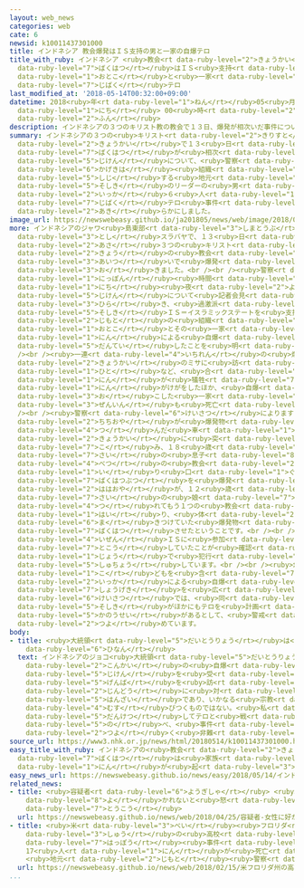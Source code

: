 ```yaml
---
layout: web_news
categories: web
cate: 6
newsid: k10011437301000
title: インドネシア 教会爆発はＩＳ支持の男と一家の自爆テロ
title_with_ruby: インドネシア <ruby>教会<rt data-ruby-level="2">きょうかい</rt></ruby><ruby>爆発<rt
  data-ruby-level="7">ばくはつ</rt></ruby>はＩＳ<ruby>支持<rt data-ruby-level="5">しじ</rt></ruby>の<ruby>男<rt
  data-ruby-level="1">おとこ</rt></ruby>と<ruby>一家<rt data-ruby-level="2">いっか</rt></ruby>の<ruby>自爆<rt
  data-ruby-level="7">じばく</rt></ruby>テロ
last_modified_at: '2018-05-14T00:32:00+09:00'
datetime: 2018<ruby>年<rt data-ruby-level="1">ねん</rt></ruby>05<ruby>月<rt data-ruby-level="1">がつ</rt></ruby>14<ruby>日<rt
  data-ruby-level="1">にち</rt></ruby> 00<ruby>時<rt data-ruby-level="2">じ</rt></ruby>32<ruby>分<rt
  data-ruby-level="2">ふん</rt></ruby>
description: インドネシアの３つのキリスト教の教会で１３日、爆発が相次いだ事件について、警察は、過激派組織ＩＳ＝イスラミックステートを支持する地元の組織のリーダーの男とその一家６人による自爆テロ事件だったことを明らかにしました。
summary: インドネシアの３つの<ruby>キリスト<rt data-ruby-level="2">きりすと</rt></ruby><ruby>教<rt data-ruby-level="2">きょう</rt></ruby>の<ruby>教会<rt
  data-ruby-level="2">きょうかい</rt></ruby>で１３<ruby>日<rt data-ruby-level="1">にち</rt></ruby>、<ruby>爆発<rt
  data-ruby-level="7">ばくはつ</rt></ruby>が<ruby>相次<rt data-ruby-level="3">あいつ</rt></ruby>いだ<ruby>事件<rt
  data-ruby-level="5">じけん</rt></ruby>について、<ruby>警察<rt data-ruby-level="6">けいさつ</rt></ruby>は、<ruby>過激派<rt
  data-ruby-level="6">かげきは</rt></ruby><ruby>組織<rt data-ruby-level="5">そしき</rt></ruby>ＩＳ＝イスラミックステートを<ruby>支持<rt
  data-ruby-level="5">しじ</rt></ruby>する<ruby>地元<rt data-ruby-level="2">じもと</rt></ruby>の<ruby>組織<rt
  data-ruby-level="5">そしき</rt></ruby>のリーダーの<ruby>男<rt data-ruby-level="1">おとこ</rt></ruby>とその<ruby>一家<rt
  data-ruby-level="2">いっか</rt></ruby>６<ruby>人<rt data-ruby-level="1">にん</rt></ruby>による<ruby>自爆<rt
  data-ruby-level="7">じばく</rt></ruby>テロ<ruby>事件<rt data-ruby-level="5">じけん</rt></ruby>だったことを<ruby>明<rt
  data-ruby-level="2">あき</rt></ruby>らかにしました。
image_url: https://newswebeasy.github.io/ja201805/news/web/image/2018/05/14/K10011437301_1805140029_1805140033_01_02.jpg
more: インドネシアのジャワ<ruby>島東部<rt data-ruby-level="3">しまとうぶ</rt></ruby>にある<ruby>第<rt data-ruby-level="3">だい</rt></ruby>２の<ruby>都市<rt
  data-ruby-level="3">とし</rt></ruby>スラバヤで、１３<ruby>日<rt data-ruby-level="1">にち</rt></ruby><ruby>朝<rt
  data-ruby-level="2">あさ</rt></ruby>３つの<ruby>キリスト<rt data-ruby-level="2">きりすと</rt></ruby><ruby>教<rt
  data-ruby-level="2">きょう</rt></ruby>の<ruby>教会<rt data-ruby-level="2">きょうかい</rt></ruby>で<ruby>相次<rt
  data-ruby-level="3">あいつ</rt></ruby>いで<ruby>爆発<rt data-ruby-level="7">ばくはつ</rt></ruby>が<ruby>起<rt
  data-ruby-level="3">お</rt></ruby>きました。<br /><br /><ruby>警察<rt data-ruby-level="6">けいさつ</rt></ruby>は、<ruby>日本<rt
  data-ruby-level="1">にっぽん</rt></ruby><ruby>時間<rt data-ruby-level="2">じかん</rt></ruby>の１３<ruby>日<rt
  data-ruby-level="1">にち</rt></ruby><ruby>夜<rt data-ruby-level="2">よる</rt></ruby>、<ruby>事件<rt
  data-ruby-level="5">じけん</rt></ruby>について<ruby>記者会見<rt data-ruby-level="3">きしゃかいけん</rt></ruby>を<ruby>開<rt
  data-ruby-level="3">ひら</rt></ruby>き、<ruby>過激派<rt data-ruby-level="6">かげきは</rt></ruby><ruby>組織<rt
  data-ruby-level="5">そしき</rt></ruby>ＩＳ＝イスラミックステートを<ruby>支持<rt data-ruby-level="5">しじ</rt></ruby>する<ruby>地元<rt
  data-ruby-level="2">じもと</rt></ruby>の<ruby>組織<rt data-ruby-level="5">そしき</rt></ruby>のリーダーの<ruby>男<rt
  data-ruby-level="1">おとこ</rt></ruby>とその<ruby>一家<rt data-ruby-level="2">いっか</rt></ruby>６<ruby>人<rt
  data-ruby-level="1">にん</rt></ruby>による<ruby>自爆<rt data-ruby-level="7">じばく</rt></ruby>テロと<ruby>断定<rt
  data-ruby-level="5">だんてい</rt></ruby>したことを<ruby>明<rt data-ruby-level="2">あき</rt></ruby>らかにしました。<br
  /><br /><ruby>一連<rt data-ruby-level="4">いちれん</rt></ruby>の<ruby>爆発<rt data-ruby-level="7">ばくはつ</rt></ruby>では、<ruby>教会<rt
  data-ruby-level="2">きょうかい</rt></ruby>のミサに<ruby>訪<rt data-ruby-level="7">おとず</rt></ruby>れていた<ruby>人<rt
  data-ruby-level="1">ひと</rt></ruby>など、<ruby>合<rt data-ruby-level="2">あ</rt></ruby>わせて７<ruby>人<rt
  data-ruby-level="1">にん</rt></ruby>が<ruby>犠牲<rt data-ruby-level="7">ぎせい</rt></ruby>になり、４１<ruby>人<rt
  data-ruby-level="1">にん</rt></ruby>がけがをしたほか、<ruby>自爆<rt data-ruby-level="7">じばく</rt></ruby>テロを<ruby>起<rt
  data-ruby-level="3">お</rt></ruby>こした<ruby>一家<rt data-ruby-level="2">いっか</rt></ruby><ruby>全員<rt
  data-ruby-level="3">ぜんいん</rt></ruby>も<ruby>死亡<rt data-ruby-level="6">しぼう</rt></ruby>しました。<br
  /><br /><ruby>警察<rt data-ruby-level="6">けいさつ</rt></ruby>によりますと、<ruby>一家<rt data-ruby-level="2">いっか</rt></ruby>のうち、<ruby>父親<rt
  data-ruby-level="2">ちちおや</rt></ruby>が<ruby>爆発物<rt data-ruby-level="7">ばくはつぶつ</rt></ruby>を<ruby>積<rt
  data-ruby-level="4">つ</rt></ruby>んだ<ruby>車<rt data-ruby-level="1">くるま</rt></ruby>で<ruby>教会<rt
  data-ruby-level="2">きょうかい</rt></ruby>に<ruby>突<rt data-ruby-level="7">つ</rt></ruby>っ<ruby>込<rt
  data-ruby-level="7">こ</rt></ruby>み、１８<ruby>歳<rt data-ruby-level="7">さい</rt></ruby>と１６<ruby>歳<rt
  data-ruby-level="7">さい</rt></ruby>の<ruby>息子<rt data-ruby-level="8">むすこ</rt></ruby>が、<ruby>別<rt
  data-ruby-level="4">べつ</rt></ruby>の<ruby>教会<rt data-ruby-level="2">きょうかい</rt></ruby>の<ruby>入<rt
  data-ruby-level="1">い</rt></ruby>り<ruby>口<rt data-ruby-level="1">ぐち</rt></ruby>で<ruby>爆発物<rt
  data-ruby-level="7">ばくはつぶつ</rt></ruby>を<ruby>爆発<rt data-ruby-level="7">ばくはつ</rt></ruby>させ、さらに<ruby>母親<rt
  data-ruby-level="2">ははおや</rt></ruby>が、１２<ruby>歳<rt data-ruby-level="7">さい</rt></ruby>と９<ruby>歳<rt
  data-ruby-level="7">さい</rt></ruby>の<ruby>娘<rt data-ruby-level="7">むすめ</rt></ruby>を<ruby>連<rt
  data-ruby-level="4">つ</rt></ruby>れてもう１つの<ruby>教会<rt data-ruby-level="2">きょうかい</rt></ruby>に<ruby>入<rt
  data-ruby-level="1">はい</rt></ruby>り、<ruby>体<rt data-ruby-level="2">からだ</rt></ruby>に<ruby>巻<rt
  data-ruby-level="6">ま</rt></ruby>きつけていた<ruby>爆発物<rt data-ruby-level="7">ばくはつぶつ</rt></ruby>を<ruby>爆発<rt
  data-ruby-level="7">ばくはつ</rt></ruby>させたということです。<br /><br />また、<ruby>一家<rt data-ruby-level="2">いっか</rt></ruby>が<ruby>以前<rt
  data-ruby-level="4">いぜん</rt></ruby>ＩＳに<ruby>参加<rt data-ruby-level="4">さんか</rt></ruby>するためにシリアに<ruby>渡航<rt
  data-ruby-level="7">とこう</rt></ruby>していたことが<ruby>確認<rt data-ruby-level="7">かくにん</rt></ruby>されたということで、ＩＳもインターネット<ruby>上<rt
  data-ruby-level="1">じょう</rt></ruby>で<ruby>犯行<rt data-ruby-level="5">はんこう</rt></ruby>を<ruby>主張<rt
  data-ruby-level="5">しゅちょう</rt></ruby>しています。<br /><br /><ruby>幼<rt data-ruby-level="6">おさな</rt></ruby>い<ruby>子<rt
  data-ruby-level="1">こ</rt></ruby>どもを<ruby>含<rt data-ruby-level="7">ふく</rt></ruby>む<ruby>一家<rt
  data-ruby-level="2">いっか</rt></ruby>による<ruby>自爆<rt data-ruby-level="7">じばく</rt></ruby>テロは<ruby>衝撃<rt
  data-ruby-level="7">しょうげき</rt></ruby>を<ruby>広<rt data-ruby-level="2">ひろ</rt></ruby>げていて、<ruby>警察<rt
  data-ruby-level="6">けいさつ</rt></ruby>では、<ruby>同<rt data-ruby-level="2">おな</rt></ruby>じ<ruby>組織<rt
  data-ruby-level="5">そしき</rt></ruby>がほかにもテロを<ruby>計画<rt data-ruby-level="2">けいかく</rt></ruby>している<ruby>可能性<rt
  data-ruby-level="5">かのうせい</rt></ruby>があるとして、<ruby>警戒<rt data-ruby-level="7">けいかい</rt></ruby>を<ruby>強<rt
  data-ruby-level="2">つよ</rt></ruby>めています。
body:
- title: <ruby>大統領<rt data-ruby-level="5">だいとうりょう</rt></ruby>は<ruby>事件<rt data-ruby-level="5">じけん</rt></ruby><ruby>非難<rt
    data-ruby-level="6">ひなん</rt></ruby>
  text: インドネシアのジョコ<ruby>大統領<rt data-ruby-level="5">だいとうりょう</rt></ruby>は、<ruby>今回<rt
    data-ruby-level="2">こんかい</rt></ruby>の<ruby>自爆<rt data-ruby-level="7">じばく</rt></ruby>テロ<ruby>事件<rt
    data-ruby-level="5">じけん</rt></ruby>を<ruby>受<rt data-ruby-level="3">う</rt></ruby>けて、スラバヤの<ruby>現場<rt
    data-ruby-level="5">げんば</rt></ruby>を<ruby>訪<rt data-ruby-level="7">おとず</rt></ruby>れ、「テロは<ruby>人道<rt
    data-ruby-level="2">じんどう</rt></ruby>に<ruby>対<rt data-ruby-level="3">たい</rt></ruby>する<ruby>犯罪<rt
    data-ruby-level="5">はんざい</rt></ruby>であり、いかなる<ruby>宗教<rt data-ruby-level="6">しゅうきょう</rt></ruby>とも<ruby>結<rt
    data-ruby-level="4">むす</rt></ruby>びつくものではない。<ruby>私<rt data-ruby-level="8">わたし</rt></ruby>たちは<ruby>団結<rt
    data-ruby-level="5">だんけつ</rt></ruby>してテロと<ruby>戦<rt data-ruby-level="4">たたか</rt></ruby>わなければならない」と<ruby>述<rt
    data-ruby-level="5">の</rt></ruby>べ、<ruby>事件<rt data-ruby-level="5">じけん</rt></ruby>を<ruby>強<rt
    data-ruby-level="2">つよ</rt></ruby>く<ruby>非難<rt data-ruby-level="6">ひなん</rt></ruby>しました。
source_url: https://www3.nhk.or.jp/news/html/20180514/k10011437301000.html
easy_title_with_ruby: インドネシアの<ruby>教会<rt data-ruby-level="2">きょうかい</rt></ruby>の<ruby>爆発<rt
  data-ruby-level="7">ばくはつ</rt></ruby>は<ruby>家族<rt data-ruby-level="3">かぞく</rt></ruby>６<ruby>人<rt
  data-ruby-level="1">にん</rt></ruby>が<ruby>起<rt data-ruby-level="3">お</rt></ruby>こしたテロ
easy_news_url: https://newswebeasy.github.io/news/easy/2018/05/14/インドネシアの教会の爆発は家族6人が起こしたテロ
related_news:
- title: <ruby>容疑者<rt data-ruby-level="6">ようぎしゃ</rt></ruby> <ruby>女性<rt data-ruby-level="5">じょせい</rt></ruby>に<ruby>好<rt
    data-ruby-level="8">よ</rt></ruby>かれないと<ruby>怒<rt data-ruby-level="7">いか</rt></ruby>りのメッセージ<ruby>投稿<rt
    data-ruby-level="7">とうこう</rt></ruby>
  url: https://newswebeasy.github.io/news/web/2018/04/25/容疑者-女性に好かれないと怒りのメッセージ投稿
- title: <ruby>米<rt data-ruby-level="3">べい</rt></ruby><ruby>フロリダ<rt data-ruby-level="3">ふろりだ</rt></ruby><ruby>州<rt
    data-ruby-level="3">しゅう</rt></ruby>の<ruby>高校<rt data-ruby-level="2">こうこう</rt></ruby>の<ruby>発砲<rt
    data-ruby-level="7">はっぽう</rt></ruby><ruby>事件<rt data-ruby-level="5">じけん</rt></ruby>
    17<ruby>人<rt data-ruby-level="1">にん</rt></ruby>が<ruby>死亡<rt data-ruby-level="6">しぼう</rt></ruby>
    <ruby>地元<rt data-ruby-level="2">じもと</rt></ruby><ruby>警察<rt data-ruby-level="6">けいさつ</rt></ruby>
  url: https://newswebeasy.github.io/news/web/2018/02/15/米フロリダ州の高校の発砲事件-17人が死亡-地元警察
...
```

